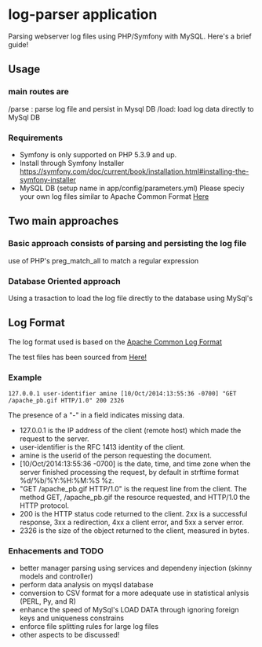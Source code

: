 # log-parser application
Parsing webserver log files using PHP/Symfony with MySQL. 
Here's a brief guide! 

## Usage

### main routes are 
/parse : parse log file and persist in Mysql DB
/load: load log data directly to MySql DB

### Requirements
- Symfony is only supported on PHP 5.3.9 and up.
- Install through Symfony Installer https://symfony.com/doc/current/book/installation.html#installing-the-symfony-installer
- MySQL DB (setup name in app/config/parameters.yml) Please speciy your own log files similar to Apache Common Format [Here](http://www.monitorware.com/en/logsamples/apache.php)

## Two main approaches
### Basic approach consists of parsing and persisting the log file
use of PHP's preg_match_all to match a regular expression
### Database Oriented approach
Using a trasaction to load the log file directly to the database using MySql's   


## Log Format
The log format used is based on the [Apache Common Log Format](https://en.wikipedia.org/wiki/Common_Log_Format)

The test files has been sourced from [Here!](http://www.monitorware.com/en/logsamples/apache.php)
### Example
```127.0.0.1 user-identifier amine [10/Oct/2014:13:55:36 -0700] "GET /apache_pb.gif HTTP/1.0" 200 2326```

The presence of a "-" in a field indicates missing data.

- 127.0.0.1 is the IP address of the client (remote host) which made the request to the server.
- user-identifier is the RFC 1413 identity of the client.
- amine is the userid of the person requesting the document.
- [10/Oct/2014:13:55:36 -0700] is the date, time, and time zone when the server finished processing the request, by default in strftime format %d/%b/%Y:%H:%M:%S %z.
- "GET /apache_pb.gif HTTP/1.0" is the request line from the client. The method GET, /apache_pb.gif the resource requested, and HTTP/1.0 the HTTP protocol.
- 200 is the HTTP status code returned to the client. 2xx is a successful response, 3xx a redirection, 4xx a client error, and 5xx a server error.
- 2326 is the size of the object returned to the client, measured in bytes.

### Enhacements and TODO
- better manager parsing using services and dependeny injection (skinny models and controller)
- perform data analysis on myqsl database
- conversion to CSV format for a more adequate use in statistical anlysis (PERL, Py, and R) 
- enhance the speed of MySql's LOAD DATA through ignoring foreign keys and uniqueness constrains
- enforce file splitting rules for large log files
- other aspects to be discussed!



